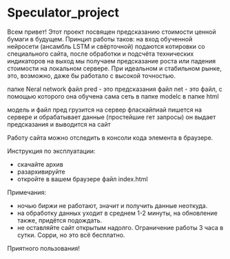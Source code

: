 # Speculator_project
Всем привет! Этот проект посвящен предсказанию стоимости ценной бумаги в будущем. Принцип работы таков: на вход обученной нейросети (ансамбль LSTM и свёрточной) подаются котировки со специального сайта, после обработки и подсчёта технических индикаторов на выход мы получаем предсказание роста или падения стоимости на локальном сервере. При идеальном и стабильном рынке, это, возможно, даже бы работало с высокой точностью. 

папке Neral network файл pred - это предсказания
                    файл net - это файл, с помощью которого она обучена
сама сеть в папке modelc в папке html 

модель и файл пред грузится на сервер 
фласкайпиай пишется на сервере и обрабатывает данные (простейшие гет запросы)
он выдает предсказания и выводится на сайт 

Работу сайта можно отследить в консоли кода элемента в браузере.

Инструкция по эксплуатации:
- скачайте архив
- разархивируйте 
- откройте в вашем браузере файл index.html

Примечания: 
- ночью биржи не работают, значит и получить данные неоткуда. 
- на обработку данных уходит в среднем 1-2 минуты, на обновление также, придётся подождать. 
- не оставляйте сайт открытым надолго. Ограничение работы 3 часа в сутки. Сорри, но это всё бесплатно.

Приятного пользования! 
